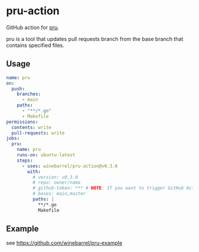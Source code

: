 # pru-action

GitHub action for [pru](https://github.com/winebarrel/pru).

pru is a tool that updates pull requests branch from the base branch that contains specified files.

## Usage

```yaml
name: pru
on:
  push:
    branches:
      - main
    paths:
      - "**/*.go"
      - Makefile
permissions:
  contents: write
  pull-requests: write
jobs:
  pru:
    name: pru
    runs-on: ubuntu-latest
    steps:
      - uses: winebarrel/pru-action@v0.3.0
        with:
          # version: v0.3.0
          # repo: owner/nama
          # github-token: *** # NOTE: If you want to trigger GitHub Actions in a merge, please use GitHub Apps or PAT
          # bases: main,master
          paths: |
            **/*.go
            Makefile
```

## Example

see https://github.com/winebarrel/pru-example

